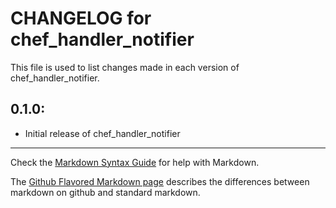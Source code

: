 # CHANGELOG for chef_handler_notifier

This file is used to list changes made in each version of chef_handler_notifier.

## 0.1.0:

* Initial release of chef_handler_notifier

- - - 
Check the [Markdown Syntax Guide](http://daringfireball.net/projects/markdown/syntax) for help with Markdown.

The [Github Flavored Markdown page](http://github.github.com/github-flavored-markdown/) describes the differences between markdown on github and standard markdown.
